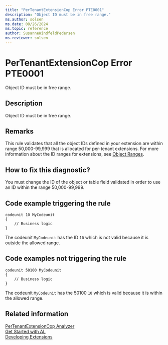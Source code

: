 ```yaml
---
title: "PerTenantExtensionCop Error PTE0001"
description: "Object ID must be in free range."
ms.author: solsen
ms.date: 08/26/2024
ms.topic: reference
author: SusanneWindfeldPedersen
ms.reviewer: solsen
---
```

[//]: # (START>DO_NOT_EDIT)
[//]: # (IMPORTANT:Do not edit any of the content between here and the END>DO_NOT_EDIT.)
[//]: # (Any modifications should be made in the .xml files in the ModernDev repo.)
# PerTenantExtensionCop Error PTE0001
Object ID must be in free range.

## Description
Object ID must be in free range.

[//]: # (IMPORTANT: END>DO_NOT_EDIT)

## Remarks

This rule validates that all the object IDs defined in your extension are within range 50,000-99,999 that is allocated for per-tenant extensions. For more information about the ID ranges for extensions, see [Object Ranges](../devenv-object-ranges.md). 

## How to fix this diagnostic?

You must change the ID of the object or table field validated in order to use an ID within the range 50,000-99,999.

## Code example triggering the rule

```AL
codeunit 10 MyCodeunit
{
    // Business logic
}
```

The codeunit `MyCodeunit` has the ID `10` which is not valid because it is outside the allowed range.

## Code examples not triggering the rule

```AL
codeunit 50100 MyCodeunit
{
    // Business logic
}
```

The codeunit `MyCodeunit` has the 50100 `10` which is valid because it is within the allowed range.

## Related information  
[PerTenantExtensionCop Analyzer](pertenantextensioncop.md)  
[Get Started with AL](../devenv-get-started.md)  
[Developing Extensions](../devenv-dev-overview.md)  